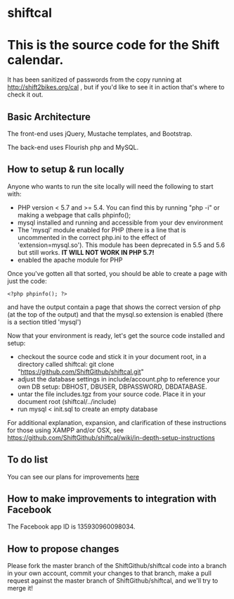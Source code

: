 # shiftcal

This is the source code for the Shift calendar.
===============================================

It has been sanitized of passwords from the copy running at http://shift2bikes.org/cal , but if you'd like to see it in action that's where to check it out.

Basic Architecture
------------------

The front-end uses jQuery, Mustache templates, and Bootstrap.

The back-end uses Flourish php and MySQL.

How to setup & run locally
--------------------------

Anyone who wants to run the site locally will need the following to start with:

- PHP version < 5.7 and >= 5.4.   You can find this by running "php -i" or making a webpage that calls phpinfo();
- mysql installed and running and accessible from your dev environment
- The 'mysql' module enabled for PHP (there is a line that is uncommented in the correct php.ini to the effect of 'extension=mysql.so').  This module has been deprecated in 5.5 and 5.6 but still works.  **IT WILL NOT WORK IN PHP 5.7!**
- enabled the apache module for PHP 

Once you've gotten all that sorted, you should be able to create a page with just the code:

```
<?php phpinfo(); ?>
```

and have the output contain a page that shows the correct version of php (at the top of the output) and that the mysql.so extension is enabled (there is a section titled 'mysql')

Now that your environment is ready, let's get the source code installed and setup:

- checkout the source code and stick it in your document root, in a directory called shiftcal:  git clone "https://github.com/ShiftGithub/shiftcal.git"
- adjust the database settings in include/account.php to reference your own DB setup:  DBHOST, DBUSER, DBPASSWORD, DBDATABASE.
- untar the file includes.tgz from your source code.  Place it in your document root (shiftcal/../include)
- run mysql < init.sql to create an empty database

For additional explanation, expansion, and clarification of these instructions for those using XAMPP and/or OSX, see https://github.com/ShiftGithub/shiftcal/wiki/in-depth-setup-instructions

To do list
----------
You can see our plans for improvements [here](https://tree.taiga.io/project/shift2bikes-shift-calendar/)
 

How to make improvements to integration with Facebook  
-----------------------------------------------------

The Facebook app ID is 135930960098034. 

How to propose changes
----------------------

Please fork the master branch of the ShiftGithub/shiftcal code into a branch in your own account, commit your changes to that branch, make a pull request against the master branch of ShiftGithub/shiftcal, and we'll try to merge it!




